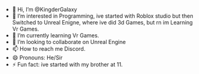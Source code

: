 - 👋 Hi, I’m @KingderGalaxy
- 👀 I’m interested in Programming, ive started with Roblox studio but then Switched to Unreal Enigne, where ive did 3d Games, but rn im Learning Vr Games.
- 🌱 I’m currently learning Vr Games.
- 💞️ I’m looking to collaborate on Unreal Engine
- 📫 How to reach me Discord.
- 😄 Pronouns: He/Sir
- ⚡ Fun fact: ive started with my brother at 11.

